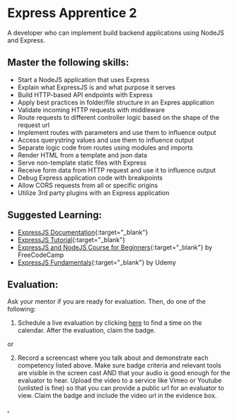 # Express Apprentice 2

A developer who can implement build backend applications using NodeJS and Express.

## Master the following skills:

- Start a NodeJS application that uses Express
- Explain what ExpressJS is and what purpose it serves
- Build HTTP-based API endpoints with Express
- Apply best practices in folder/file structure in an Expres application
- Validate incoming HTTP requests with middleware
- Route requests to different controller logic based on the shape of the request url
- Implement routes with parameters and use them to influence output
- Access querystring values and use them to influence output
- Separate logic code from routes using modules and imports
- Render HTML from a template and json data
- Serve non-template static files with Express
- Receive form data from HTTP request and use it to influence output
- Debug Express application code with breakpoints
- Allow CORS requests from all or specific origins
- Utilize 3rd party plugins with an Express application

## Suggested Learning:

- [ExpressJS Documentation](https://expressjs.com/){:target="\_blank"}
- [ExpressJS Tutorial](https://www.tutorialspoint.com/expressjs/index.htm){:target="\_blank"}
- [ExpressJS and NodeJS Course for Beginners](https://www.freecodecamp.org/news/learn-express-js-in-this-complete-course/){:target="\_blank"} by FreeCodeCamp
- [ExpressJS Fundamentals](https://www.udemy.com/course/expressjs-fundamentals/){:target="\_blank"} by Udemy

## Evaluation:

Ask your mentor if you are ready for evaluation. Then, do one of the following:

1. Schedule a live evaluation by clicking [here](https://calendly.com/codex-evaluations/5?a1=Express%20Apprentice%202&a2=uHWoz3zXSACdhDYihZ4hvg) to find a time on the calendar. After the evaluation, claim the badge.

or

2. Record a screencast where you talk about and demonstrate each competency listed above. Make sure badge criteria and relevant tools are visible in the screen cast AND that your audio is good enough for the evaluator to hear. Upload the video to a service like Vimeo or Youtube (unlisted is fine) so that you can provide a public url for an evaluator to view. Claim the badge and include the video url in the evidence box.

[.](level-5)
